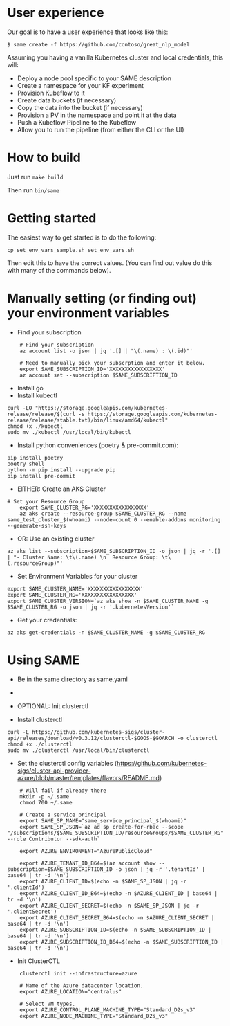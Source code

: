 # User experience

Our goal is to have a user experience that looks like this:
```
$ same create -f https://github.com/contoso/great_nlp_model
```

Assuming you having a vanilla Kubernetes cluster and local credentials, this will:
- Deploy a node pool specific to your SAME description
- Create a namespace for your KF experiment
- Provision Kubeflow to it
- Create data buckets (if necessary) 
- Copy the data into the bucket (if necessary)
- Provision a PV in the namespace and point it at the data
- Push a Kubeflow Pipeline to the Kubeflow
- Allow you to run the pipeline (from either the CLI or the UI)


# How to build
Just run `make build`

Then run `bin/same`


# Getting started
The easiest way to get started is to do the following:
```
cp set_env_vars_sample.sh set_env_vars.sh
```
Then edit this to have the correct values. (You can find out value do this with many of the commands below).


# Manually setting (or finding out) your environment variables
- Find your subscription
```
    # Find your subscription
    az account list -o json | jq '.[] | "\(.name) : \(.id)"'

    # Need to manually pick your subscrption and enter it below.
    export SAME_SUBSCRIPTION_ID='XXXXXXXXXXXXXXXXX'
    az account set --subscription $SAME_SUBSCRIPTION_ID
```

- Install go
- Install kubectl
```
curl -LO "https://storage.googleapis.com/kubernetes-release/release/$(curl -s https://storage.googleapis.com/kubernetes-release/release/stable.txt)/bin/linux/amd64/kubectl"
chmod +x ./kubectl
sudo mv ./kubectl /usr/local/bin/kubectl
```
- Install python conveniences (poetry & pre-commit.com):
```
pip install poetry
poetry shell
python -m pip install --upgrade pip
pip install pre-commit
```

- EITHER: Create an AKS Cluster
```
# Set your Resource Group
    export SAME_CLUSTER_RG='XXXXXXXXXXXXXXXXX'
    az aks create --resource-group $SAME_CLUSTER_RG --name same_test_cluster_$(whoami) --node-count 0 --enable-addons monitoring --generate-ssh-keys
```
- OR: Use an existing cluster
```
az aks list --subscription=$SAME_SUBSCRIPTION_ID -o json | jq -r '.[] | "- Cluster Name: \t\(.name) \n  Resource Group: \t\(.resourceGroup)"'
```

- Set Environment Variables for your cluster
```
export SAME_CLUSTER_NAME='XXXXXXXXXXXXXXXXX'
export SAME_CLUSTER_RG='XXXXXXXXXXXXXXXXX'
export SAME_CLUSTER_VERSION=`az aks show -n $SAME_CLUSTER_NAME -g $SAME_CLUSTER_RG -o json | jq -r '.kubernetesVersion'`
```

- Get your credentials:
```
az aks get-credentials -n $SAME_CLUSTER_NAME -g $SAME_CLUSTER_RG
```

# Using SAME
- Be in the same directory as same.yaml
- 


- OPTIONAL: Init clusterctl
- Install clusterctl
```
curl -L https://github.com/kubernetes-sigs/cluster-api/releases/download/v0.3.12/clusterctl-$GOOS-$GOARCH -o clusterctl
chmod +x ./clusterctl
sudo mv ./clusterctl /usr/local/bin/clusterctl
```

- Set the clusterctl config variables (https://github.com/kubernetes-sigs/cluster-api-provider-azure/blob/master/templates/flavors/README.md)
```
    # Will fail if already there
    mkdir -p ~/.same
    chmod 700 ~/.same

    # Create a service principal
    export SAME_SP_NAME="same_service_principal_$(whoami)"
    export SAME_SP_JSON=`az ad sp create-for-rbac --scope "/subscriptions/$SAME_SUBSCRIPTION_ID/resourceGroups/$SAME_CLUSTER_RG" --role Contributor --sdk-auth`

    export AZURE_ENVIRONMENT="AzurePublicCloud"

    export AZURE_TENANT_ID_B64=$(az account show --subscription=$SAME_SUBSCRIPTION_ID -o json | jq -r '.tenantId' | base64 | tr -d '\n')
    export AZURE_CLIENT_ID=$(echo -n $SAME_SP_JSON | jq -r '.clientId')
    export AZURE_CLIENT_ID_B64=$(echo -n $AZURE_CLIENT_ID | base64 | tr -d '\n')
    export AZURE_CLIENT_SECRET=$(echo -n $SAME_SP_JSON | jq -r '.clientSecret')
    export AZURE_CLIENT_SECRET_B64=$(echo -n $AZURE_CLIENT_SECRET | base64 | tr -d '\n')
    export AZURE_SUBSCRIPTION_ID=$(echo -n $SAME_SUBSCRIPTION_ID | base64 | tr -d '\n')
    export AZURE_SUBSCRIPTION_ID_B64=$(echo -n $SAME_SUBSCRIPTION_ID | base64 | tr -d '\n')
 ```

- Init ClusterCTL
```
    clusterctl init --infrastructure=azure

    # Name of the Azure datacenter location.
    export AZURE_LOCATION="centralus"

    # Select VM types.
    export AZURE_CONTROL_PLANE_MACHINE_TYPE="Standard_D2s_v3"
    export AZURE_NODE_MACHINE_TYPE="Standard_D2s_v3"
```